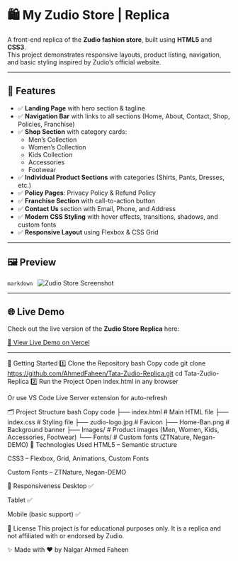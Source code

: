 # 🛍️ My Zudio Store | Replica

A front-end replica of the **Zudio fashion store**, built using **HTML5** and **CSS3**.  
This project demonstrates responsive layouts, product listing, navigation, and basic styling inspired by Zudio’s official website.

---

## 📌 Features

* ✅ **Landing Page** with hero section & tagline  
* ✅ **Navigation Bar** with links to all sections (Home, About, Contact, Shop, Policies, Franchise)  
* ✅ **Shop Section** with category cards:
  * Men’s Collection
  * Women’s Collection
  * Kids Collection
  * Accessories
  * Footwear  
* ✅ **Individual Product Sections** with categories (Shirts, Pants, Dresses, etc.)  
* ✅ **Policy Pages**: Privacy Policy & Refund Policy  
* ✅ **Franchise Section** with call-to-action button  
* ✅ **Contact Us** section with Email, Phone, and Address  
* ✅ **Modern CSS Styling** with hover effects, transitions, shadows, and custom fonts  
* ✅ **Responsive Layout** using Flexbox & CSS Grid  

---

## 🖼️ Preview
```markdown ```
![Zudio Store Screenshot](Snapshot.png)

---

## 🌐 Live Demo

Check out the live version of the **Zudio Store Replica** here:  

[🎯 View Live Demo on Vercel](https://tata-zudio-replica-pof0r1eah-ahmedfaheen546-gmailcoms-projects.vercel.app)

---

🚀 Getting Started
1️⃣ Clone the Repository
bash
Copy code
git clone https://github.com/AhmedFaheen/Tata-Zudio-Replica.git
cd Tata-Zudio-Replica
2️⃣ Run the Project
Open index.html in any browser

Or use VS Code Live Server extension for auto-refresh

🗂️ Project Structure
bash
Copy code
├── index.html          # Main HTML file
├── index.css           # Styling file
├── zudio-logo.jpg      # Favicon
├── Home-Ban.png        # Background banner
├── Images/             # Product images (Men, Women, Kids, Accessories, Footwear)
└── Fonts/              # Custom fonts (ZTNature, Negan-DEMO)
🎨 Technologies Used
HTML5 – Semantic structure

CSS3 – Flexbox, Grid, Animations, Custom Fonts

Custom Fonts – ZTNature, Negan-DEMO

📱 Responsiveness
Desktop ✅

Tablet ✅

Mobile (basic support) ✅

📜 License
This project is for educational purposes only.
It is a replica and not affiliated with or endorsed by Zudio.

✨ Made with ❤️ by Nalgar Ahmed Faheen
